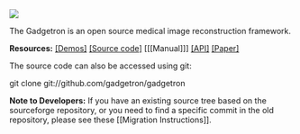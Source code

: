 <img src="http://gadgetron.github.io/Gadgetron.png">

The Gadgetron is an open source medical image reconstruction framework.

**Resources:**
[\[Demos\]](http://gadgetron.github.io/demo)
[\[Source code\]](https://github.com/gadgetron/gadgetron)
[[[Manual]]]
[\[API\]](http://gadgetron.github.io/api_master)
[\[Paper\]](http://dx.doi.org/10.1002/mrm.24389)

The source code can also be accessed using git:

  git clone git://github.com/gadgetron/gadgetron


**Note to Developers:**
If you have an existing source tree based on the sourceforge repository, or you need to find a specific commit in the old repository, please see these [[Migration Instructions]].
